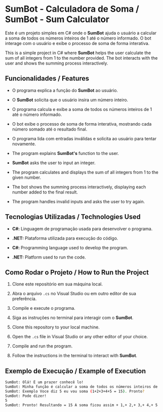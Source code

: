 # SumBot - Calculadora de Soma / SumBot - Sum Calculator

Este é um projeto simples em C# onde o **SumBot** ajuda o usuário a calcular a soma de todos os números inteiros de 1 até o número informado. O bot interage com o usuário e exibe o processo de soma de forma interativa.

This is a simple project in C# where **SumBot** helps the user calculate the sum of all integers from 1 to the number provided. The bot interacts with the user and shows the summing process interactively.

## Funcionalidades / Features

- O programa explica a função do **SumBot** ao usuário.
- O **SumBot** solicita que o usuário insira um número inteiro.
- O programa calcula e exibe a soma de todos os números inteiros de 1 até o número informado.
- O bot exibe o processo de soma de forma interativa, mostrando cada número somado até o resultado final.
- O programa lida com entradas inválidas e solicita ao usuário para tentar novamente.

- The program explains **SumBot's** function to the user.
- **SumBot** asks the user to input an integer.
- The program calculates and displays the sum of all integers from 1 to the given number.
- The bot shows the summing process interactively, displaying each number added to the final result.
- The program handles invalid inputs and asks the user to try again.

## Tecnologias Utilizadas / Technologies Used

- **C#:** Linguagem de programação usada para desenvolver o programa.
- **.NET:** Plataforma utilizada para execução do código.

- **C#:** Programming language used to develop the program.
- **.NET:** Platform used to run the code.

## Como Rodar o Projeto / How to Run the Project

1. Clone este repositório em sua máquina local.
2. Abra o arquivo `.cs` no Visual Studio ou em outro editor de sua preferência.
3. Compile e execute o programa.
4. Siga as instruções no terminal para interagir com o **SumBot**.

1. Clone this repository to your local machine.
2. Open the `.cs` file in Visual Studio or any other editor of your choice.
3. Compile and run the program.
4. Follow the instructions in the terminal to interact with **SumBot**.

## Exemplo de Execução / Example of Execution

```bash
SumBot: Olá! É um prazer conhecê lo!
SumBot: Minha função é calcular a soma de todos os números inteiros de 1 até o número que você digitar.
SumBot: Exemplo Voce diz 5 eu vou soma (1+2+3+4+5 = 15). Pronto?
SumBot: Pode dizer!
5
SumBot: Pronto! Resultando = 15 A soma ficou assim + 1,+ 2,+ 3,+ 4,+ 5 Tchau!
